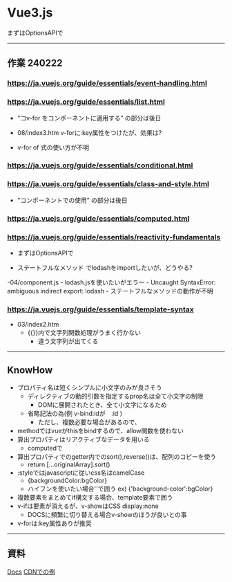 # Vue3.js

まずはOptionsAPIで

--------------------------------------------------------------------------------
## 作業 240222

### https://ja.vuejs.org/guide/essentials/event-handling.html


### https://ja.vuejs.org/guide/essentials/list.html

- "コv-for をコンポーネントに適用する” の部分は後日

- 08/index3.htm
    v-forに:key属性をつけたが、効果は?

- v-for of 式の使い方が不明

### https://ja.vuejs.org/guide/essentials/conditional.html

### https://ja.vuejs.org/guide/essentials/class-and-style.html

- "コンポーネントでの使用” の部分は後日

### https://ja.vuejs.org/guide/essentials/computed.html

### https://ja.vuejs.org/guide/essentials/reactivity-fundamentals

- まずはOptionsAPIで

- ステートフルなメソッド でlodashをimportしたいが、どうやる?

-04/component.js
    - lodash.jsを使いたいがエラー
        - Uncaught SyntaxError: ambiguous indirect export: lodash
    - ステートフルなメソッドの動作が不明
    
### https://ja.vuejs.org/guide/essentials/template-syntax

- 03/index2.htm
    - {{}}内で文字列関数処理がうまく行かない
        - 違う文字列が出てくる

--------------------------------------------------------------------------------
## KnowHow

- プロパティ名は短くシンプルに小文字のみが良さそう
    - ディレクティブの動的引数を指定するprop名は全て小文字の制限
        - DOMに展開されたとき、全て小文字になるため
    - 省略記法の為(例 v-bind:idが　:id )
        - ただし、複数必要な場合があるので、
- methodではvueがthisをbindするので、allow関数を使わない
- 算出プロパティはリアクティブなデータを用いる
    - computedで
- 算出プロパティでのgetter内でのsort(),reverse()は、配列のコピーを使う
    - return [...originalArray].sort()
- :styleではjavascriptに従いcss名はcamelCase
    - {backgroundColor:bgColor}
    - ハイフンを使いたい場合''で囲う ex) {'background-color':bgColor}
- 複数要素をまとめてif構文する場合、template要素で囲う
- v-ifは要素が消えるが、v-showはCSS display:none
    - DOCSに頻繁に切り替える場合v-showのほうが良いとの事
- v-forは:key属性ありが推奨

--------------------------------------------------------------------------------
## 資料

[Docs](https://ja.vuejs.org/guide/introduction)
[CDNでの例](https://qiita.com/aster-mnch/items/3e2cf8b77fe4eb9936e4)

